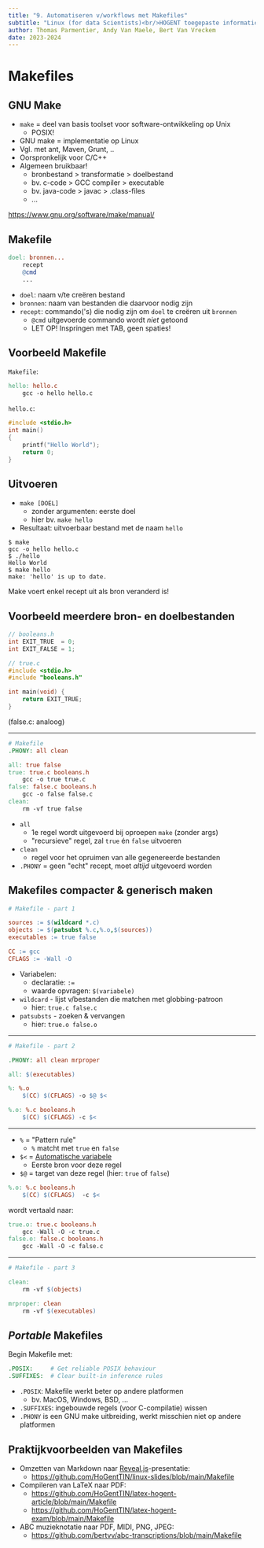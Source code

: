 ```yaml
---
title: "9. Automatiseren v/workflows met Makefiles"
subtitle: "Linux (for data Scientists)<br/>HOGENT toegepaste informatica"
author: Thomas Parmentier, Andy Van Maele, Bert Van Vreckem
date: 2023-2024
---
```


# Makefiles

## GNU Make

- `make` = deel van basis toolset voor software-ontwikkeling op Unix
    - POSIX!
- GNU make = implementatie op Linux
- Vgl. met ant, Maven, Grunt, ..
- Oorspronkelijk voor C/C++
- Algemeen bruikbaar!
    - bronbestand > transformatie > doelbestand
    - bv. c-code > GCC compiler > executable
    - bv. java-code > javac > .class-files
    - ...

<https://www.gnu.org/software/make/manual/>

## Makefile

```Makefile
doel: bronnen...
    recept
    @cmd
    ...
```

- `doel`: naam v/te creëren bestand
- `bronnen`: naam van bestanden die daarvoor nodig zijn
- `recept`: commando('s) die nodig zijn om `doel` te creëren uit `bronnen`
    - `@cmd` uitgevoerde commando wordt *niet* getoond
    - LET OP! Inspringen met TAB, geen spaties!

## Voorbeeld Makefile

`Makefile`:

```Makefile
hello: hello.c
    gcc -o hello hello.c
```

`hello.c`:

```c
#include <stdio.h>
int main()
{
    printf("Hello World");
    return 0;
}
```

## Uitvoeren

- `make [DOEL]`
    - zonder argumenten: eerste doel
    - hier bv. `make hello`
- Resultaat: uitvoerbaar bestand met de naam `hello`

```console
$ make
gcc -o hello hello.c
$ ./hello
Hello World
$ make hello
make: 'hello' is up to date.
```

Make voert enkel recept uit als bron veranderd is!

## Voorbeeld meerdere bron- en doelbestanden

```c
// booleans.h
int EXIT_TRUE  = 0;
int EXIT_FALSE = 1;
```

```c
// true.c
#include <stdio.h>
#include "booleans.h"

int main(void) {
    return EXIT_TRUE;
}
```

(false.c: analoog)

---

```Makefile
# Makefile
.PHONY: all clean

all: true false
true: true.c booleans.h
    gcc -o true true.c
false: false.c booleans.h
    gcc -o false false.c
clean:
    rm -vf true false
```

- `all`
    - 1e regel wordt uitgevoerd bij oproepen `make` (zonder args)
    - "recursieve" regel, zal `true` én `false` uitvoeren
- `clean`
    - regel voor het opruimen van alle gegenereerde bestanden
- `.PHONY` = geen "echt" recept, moet *altijd* uitgevoerd worden

## Makefiles compacter & generisch maken

```Makefile
# Makefile - part 1

sources := $(wildcard *.c)
objects := $(patsubst %.c,%.o,$(sources))
executables := true false

CC := gcc
CFLAGS := -Wall -O
```

- Variabelen:
    - declaratie: `:=`
    - waarde opvragen: `$(variabele)`
- `wildcard` - lijst v/bestanden die matchen met globbing-patroon
    - hier: `true.c false.c`
- `patsubsts` - zoeken & vervangen
    - hier: `true.o false.o`

---

```Makefile
# Makefile - part 2

.PHONY: all clean mrproper

all: $(executables)

%: %.o
	$(CC) $(CFLAGS) -o $@ $<

%.o: %.c booleans.h
	$(CC) $(CFLAGS) -c $<
```

---

- `%` = "Pattern rule"
    - `%` matcht met `true` en `false`
- `$<` = [Automatische variabele](https://www.gnu.org/software/make/manual/html_node/Automatic-Variables.html)
    - Eerste bron voor deze regel
- `$@` = target van deze regel (hier: `true` of `false`)

```Makefile
%.o: %.c booleans.h
	$(CC) $(CFLAGS)  -c $<
```

wordt vertaald naar:

```Makefile
true.o: true.c booleans.h
	gcc -Wall -O -c true.c
false.o: false.c booleans.h
	gcc -Wall -O -c false.c
```

---

```Makefile
# Makefile - part 3

clean:
	rm -vf $(objects)

mrproper: clean
	rm -vf $(executables)
```

## *Portable* Makefiles

Begin Makefile met:

```Makefile
.POSIX:     # Get reliable POSIX behaviour
.SUFFIXES:  # Clear built-in inference rules
```

- `.POSIX`: Makefile werkt beter op andere platformen
    - bv. MacOS, Windows, BSD, ...
- `.SUFFIXES`: ingebouwde regels (voor C-compilatie) wissen
- `.PHONY` is een GNU make uitbreiding, werkt misschien niet op andere platformen

## Praktijkvoorbeelden van Makefiles

- Omzetten van Markdown naar [Reveal.js](https://revealjs.com/)-presentatie:
    - <https://github.com/HoGentTIN/linux-slides/blob/main/Makefile>
- Compileren van LaTeX naar PDF:
    - <https://github.com/HoGentTIN/latex-hogent-article/blob/main/Makefile>
    - <https://github.com/HoGentTIN/latex-hogent-exam/blob/main/Makefile>
- ABC muzieknotatie naar PDF, MIDI, PNG, JPEG:
    - <https://github.com/bertvv/abc-transcriptions/blob/main/Makefile>
